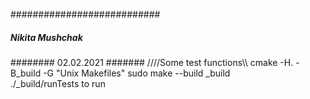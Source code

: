 ###########################
##### Nikita Mushchak #####
######## 02.02.2021 #######
////Some test functions\\\\
 cmake -H. -B_build -G "Unix Makefiles" 
 sudo make --build _build  
 ./_build/runTests to run